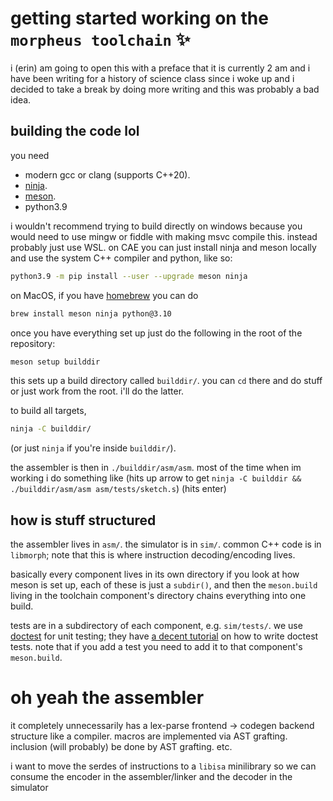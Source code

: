 # getting started working on the `morpheus toolchain` ✨
i (erin) am going to open this with a preface that it is currently 2 am and i have been writing for a history of science class since i woke up and i decided to take a break by doing more writing and this was probably a bad idea.

## building the code lol
you need
- modern gcc or clang (supports C++20).
- [ninja](https://ninja-build.org/).
- [meson](https://mesonbuild.com).
- python3.9

i wouldn't recommend trying to build directly on windows because you would need to use mingw or fiddle with making msvc compile this. instead probably just use WSL. on CAE you can just install ninja and meson locally and use the system C++ compiler and python, like so:
```sh
python3.9 -m pip install --user --upgrade meson ninja
```
on MacOS, if you have [homebrew](https://brew.sh) you can do
```sh
brew install meson ninja python@3.10
```

once you have everything set up just do the following in the root of the repository:
```sh
meson setup builddir
```
this sets up a build directory called `builddir/`. you can `cd` there and do stuff or just work from the root. i'll do the latter.

to build all targets,
```sh
ninja -C builddir/
```
(or just `ninja` if you're inside `builddir/`).

the assembler is then in `./builddir/asm/asm`. most of the time when im working i do something like (hits up arrow to get `ninja -C builddir && ./builddir/asm/asm asm/tests/sketch.s`) (hits enter)

## how is stuff structured
the assembler lives in `asm/`. the simulator is in `sim/`. common C++ code is in `libmorph`; note that this is where instruction decoding/encoding lives.

basically every component lives in its own directory if you look at how meson is set up, each of these is just a `subdir()`, and then the `meson.build` living in the toolchain component's directory chains everything into one build.

tests are in a subdirectory of each component, e.g. `sim/tests/`. we use [doctest](https://github.com/doctest/doctest) for unit testing; they have [a decent tutorial](https://github.com/doctest/doctest/blob/master/doc/markdown/tutorial.md) on how to write doctest tests. note that if you add a test you need to add it to that component's `meson.build`.

# oh yeah the assembler
it completely unnecessarily has a lex-parse frontend → codegen backend structure like a compiler. macros are implemented via AST grafting. inclusion (will probably) be done by AST grafting. etc.

i want to move the serdes of instructions to a `libisa` minilibrary so we can consume the encoder in the assembler/linker and the decoder in the simulator
